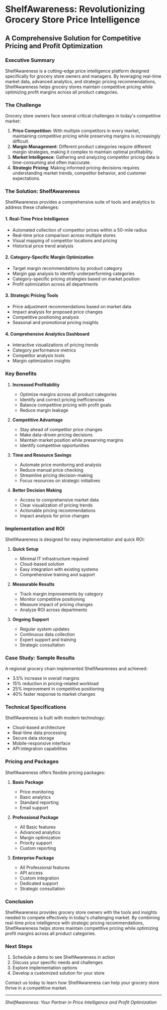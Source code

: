 # ShelfAwareness: Revolutionizing Grocery Store Price Intelligence
## A Comprehensive Solution for Competitive Pricing and Profit Optimization

### Executive Summary

ShelfAwareness is a cutting-edge price intelligence platform designed specifically for grocery store owners and managers. By leveraging real-time market data, advanced analytics, and strategic pricing recommendations, ShelfAwareness helps grocery stores maintain competitive pricing while optimizing profit margins across all product categories.

### The Challenge

Grocery store owners face several critical challenges in today's competitive market:

1. **Price Competition**: With multiple competitors in every market, maintaining competitive pricing while preserving margins is increasingly difficult.
2. **Margin Management**: Different product categories require different margin strategies, making it complex to maintain optimal profitability.
3. **Market Intelligence**: Gathering and analyzing competitor pricing data is time-consuming and often inaccurate.
4. **Strategic Pricing**: Making informed pricing decisions requires understanding market trends, competitor behavior, and customer expectations.

### The Solution: ShelfAwareness

ShelfAwareness provides a comprehensive suite of tools and analytics to address these challenges:

#### 1. Real-Time Price Intelligence
- Automated collection of competitor prices within a 50-mile radius
- Real-time price comparison across multiple stores
- Visual mapping of competitor locations and pricing
- Historical price trend analysis

#### 2. Category-Specific Margin Optimization
- Target margin recommendations by product category
- Margin gap analysis to identify underperforming categories
- Category-specific pricing strategies based on market position
- Profit optimization across all departments

#### 3. Strategic Pricing Tools
- Price adjustment recommendations based on market data
- Impact analysis for proposed price changes
- Competitive positioning analysis
- Seasonal and promotional pricing insights

#### 4. Comprehensive Analytics Dashboard
- Interactive visualizations of pricing trends
- Category performance metrics
- Competitor analysis tools
- Margin optimization insights

### Key Benefits

1. **Increased Profitability**
   - Optimize margins across all product categories
   - Identify and correct pricing inefficiencies
   - Balance competitive pricing with profit goals
   - Reduce margin leakage

2. **Competitive Advantage**
   - Stay ahead of competitor price changes
   - Make data-driven pricing decisions
   - Maintain market position while preserving margins
   - Identify competitive opportunities

3. **Time and Resource Savings**
   - Automate price monitoring and analysis
   - Reduce manual price checking
   - Streamline pricing decision-making
   - Focus resources on strategic initiatives

4. **Better Decision Making**
   - Access to comprehensive market data
   - Clear visualization of pricing trends
   - Actionable pricing recommendations
   - Impact analysis for price changes

### Implementation and ROI

ShelfAwareness is designed for easy implementation and quick ROI:

1. **Quick Setup**
   - Minimal IT infrastructure required
   - Cloud-based solution
   - Easy integration with existing systems
   - Comprehensive training and support

2. **Measurable Results**
   - Track margin improvements by category
   - Monitor competitive positioning
   - Measure impact of pricing changes
   - Analyze ROI across departments

3. **Ongoing Support**
   - Regular system updates
   - Continuous data collection
   - Expert support and training
   - Strategic consultation

### Case Study: Sample Results

A regional grocery chain implemented ShelfAwareness and achieved:

- 3.5% increase in overall margins
- 15% reduction in pricing-related workload
- 25% improvement in competitive positioning
- 40% faster response to market changes

### Technical Specifications

ShelfAwareness is built with modern technology:

- Cloud-based architecture
- Real-time data processing
- Secure data storage
- Mobile-responsive interface
- API integration capabilities

### Pricing and Packages

ShelfAwareness offers flexible pricing packages:

1. **Basic Package**
   - Price monitoring
   - Basic analytics
   - Standard reporting
   - Email support

2. **Professional Package**
   - All Basic features
   - Advanced analytics
   - Margin optimization
   - Priority support
   - Custom reporting

3. **Enterprise Package**
   - All Professional features
   - API access
   - Custom integration
   - Dedicated support
   - Strategic consultation

### Conclusion

ShelfAwareness provides grocery store owners with the tools and insights needed to compete effectively in today's challenging market. By combining real-time price intelligence with strategic pricing recommendations, ShelfAwareness helps stores maintain competitive pricing while optimizing profit margins across all product categories.

### Next Steps

1. Schedule a demo to see ShelfAwareness in action
2. Discuss your specific needs and challenges
3. Explore implementation options
4. Develop a customized solution for your store

Contact us today to learn how ShelfAwareness can help your grocery store thrive in a competitive market.

---

*ShelfAwareness: Your Partner in Price Intelligence and Profit Optimization* 